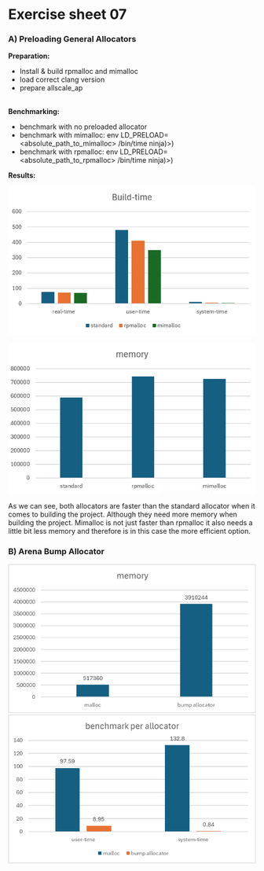# Exercise sheet 07

### A)  Preloading General Allocators

__Preparation:__  
* Install & build rpmalloc and mimalloc  
* load correct clang version  
* prepare allscale_ap  
  </br>

__Benchmarking:__  
* benchmark with no preloaded allocator  
* benchmark with mimalloc: env LD_PRELOAD=<absolute_path_to_mimalloc> /bin/time ninja)>)   
* benchmark with rpmalloc: env LD_PRELOAD=<absolute_path_to_rpmalloc> /bin/time ninja)>)

</break>

__Results:__

![](image.png)

![](image-1.png) 

As we can see, both allocators are faster than the standard allocator when it comes to building the project. Although they need more memory when building the project. Mimalloc is not just faster than rpmalloc it also needs a little bit less memory and therefore is in this case the more efficient option.


### B) Arena Bump Allocator

![](image-2.png)
![](image-3.png)
